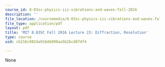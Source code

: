 ```yaml
---
course_id: 8-03sc-physics-iii-vibrations-and-waves-fall-2016
description: ''
file_location: /coursemedia/8-03sc-physics-iii-vibrations-and-waves-fall-2016/cb216c8824a916ddd90aa5b2bcd874f4_MIT8_03SCF16_hw_Lec23.pdf
file_type: application/pdf
layout: pdf
title: 'MIT 8.03SC Fall 2016 Lecture 23: Diffraction, Resolution'
type: course
uid: cb216c8824a916ddd90aa5b2bcd874f4

---
```

None